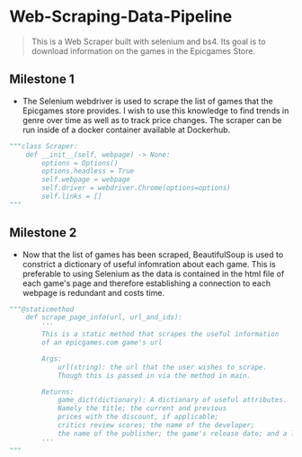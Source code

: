 # Web-Scraping-Data-Pipeline

> This is a Web Scraper built with selenium and bs4. Its goal is to download information on the games in the Epicgames Store.  

## Milestone 1

- The Selenium webdriver is used to scrape the list of games that the Epicgames store provides. I wish to use this knowledge to find trends in genre over time as well as to track price changes. The scraper can be run inside of a docker container available at Dockerhub.

```python
"""class Scraper:
    def __init__(self, webpage) -> None:
        options = Options()
        options.headless = True
        self.webpage = webpage
        self.driver = webdriver.Chrome(options=options)
        self.links = []
"""
```

## Milestone 2

- Now that the list of games has been scraped, BeautifulSoup is used to constrict a dictionary of useful infomration about each game. This is preferable to using Selenium as the data is contained in the html file of each game's page and therefore establishing a connection to each webpage is redundant and costs time. 

```python
"""@staticmethod
    def scrape_page_info(url, url_and_ids):
        '''
        This is a static method that scrapes the useful information 
        of an epicgames.com game's url

        Args: 
            url(string): the url that the user wishes to scrape.
            Though this is passed in via the method in main.

        Returns: 
            game_dict(dictionary): A dictionary of useful attributes.
            Namely the title; the current and previous
            prices with the discount, if applicable;
            critics review scores; the name of the developer;
            the name of the publisher; the game's release date; and a list of photo urls
        '''
"""
```